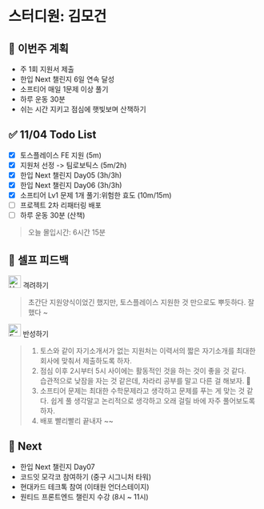 # 스터디원: 김모건

## 🚀 이번주 계획

- 주 1회 지원서 제출
- 한입 Next 챌린지 6일 연속 달성
- 소프티어 매일 1문제 이상 풀기
- 하루 운동 30분
- 쉬는 시간 지키고 점심에 햇빛보며 산책하기

## ✅ 11/04 Todo List

- [x] 토스플레이스 FE 지원 (5m)
- [x] 지원처 선정 -> 팀로보틱스 (5m/2h)
- [x] 한입 Next 챌린지 Day05 (3h/3h)
- [x] 한입 Next 챌린지 Day06 (3h/3h)
- [x] 소프티어 Lv1 문제 1개 풀기:위험한 효도 (10m/15m)
- [ ] 프로젝트 2차 리패터링 배포
- [ ] 하루 운동 30분 (산책)

> 오늘 몰입시간: 6시간 15분 

## 🎉 셀프 피드백

<img src="https://raw.githubusercontent.com/Tarikul-Islam-Anik/Animated-Fluent-Emojis/master/Emojis/Smilies/Hugging%20Face.png" alt="Hugging Face" width="25" height="25"> 격려하기</img>

> 초간단 지원양식이었긴 했지만, 토스플레이스 지원한 것 만으로도 뿌듯하다. 잘했다 ~ <br>

<img src="https://raw.githubusercontent.com/Tarikul-Islam-Anik/Animated-Fluent-Emojis/master/Emojis/Smilies/Face%20with%20Monocle.png" alt="Face with Monocle" width="25" height="25"> 반성하기</img>

> 1. 토스와 같이 자기소개서가 없는 지원처는 이력서의 짧은 자기소개를 최대한 회사에 맞춰서 제출하도록 하자. <br>
> 2. 점심 이후 2시부터 5시 사이에는 활동적인 것을 하는 것이 좋을 것 같다. <br>습관적으로 낮잠을 자는 것 같은데, 차라리 공부를 말고 다른 걸 해보자. 🤔 <br>
> 3. 소프티어 문제는 최대한 수학문제라고 생각하고 문제를 푸는 게 맞는 것 같다. 쉽게 풀 생각말고 논리적으로 생각하고 오래 걸릴 바에 자주 풀어보도록 하자. <br>
> 4. 배포 빨리빨리 끝내자 ~~

## 🌱 Next

- 한입 Next 챌린지 Day07
- 코드잇 모각코 참여하기 (중구 시그니처 타워)
- 현대카드 테크톡 참여 (이태원 언더스테이지)
- 원티드 프론트엔드 챌린지 수강 (8시 ~ 11시)
